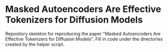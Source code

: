 # Masked Autoencoders Are Effective Tokenizers for Diffusion Models
Repository skeleton for reproducing the paper "Masked Autoencoders Are Effective Tokenizers for Diffusion Models".
Fill in code under the directories created by the helper script.

